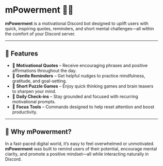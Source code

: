 # mPowerment 🤖✨

**mPowerment** is a motivational Discord bot designed to uplift users with quick, inspiring quotes, reminders, and short mental challenges—all within the comfort of your Discord server.

---

## 🌟 Features

- 🧠 **Motivational Quotes** – Receive encouraging phrases and positive affirmations throughout the day.
- 📝 **Gentle Reminders** – Get helpful nudges to practice mindfulness, gratitude, and goal-setting.
- 🧩 **Short Puzzle Games** – Enjoy quick thinking games and brain teasers to sharpen your mind.
- 🔄 **Daily Check-ins** – Stay grounded and focused with recurring motivational prompts.
- 🎯 **Focus Tools** – Commands designed to help reset attention and boost productivity.

---

## 🤔 Why mPowerment?

In a fast-paced digital world, it’s easy to feel overwhelmed or unmotivated. **mPowerment** was built to remind users of their potential, encourage mental clarity, and promote a positive mindset—all while interacting naturally in Discord.
